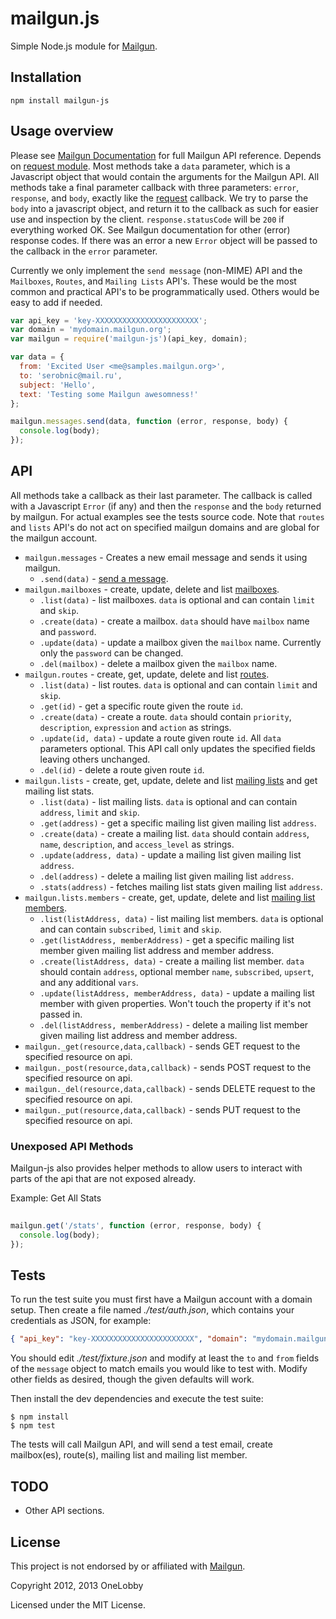 # mailgun.js

Simple Node.js module for [Mailgun](http://www.mailgun.com).

## Installation

`npm install mailgun-js`

## Usage overview

Please see [Mailgun Documentation](http://documentation.mailgun.net) for full Mailgun API reference. Depends on [request module](https://github.com/mikeal/request).
Most methods take a `data` parameter, which is a Javascript object that would contain the arguments for the Mailgun API.
All methods take a final parameter callback with three parameters: `error`, `response`, and `body`, exactly like the [request](https://github.com/mikeal/request) callback.
We try to parse the `body` into a javascript object, and return it to the callback as such for easier use and inspection by the client.
`response.statusCode` will be `200` if everything worked OK. See Mailgun documentation for other (error) response codes.
If there was an error a new `Error` object will be passed to the callback in the `error` parameter.

Currently we only implement the `send message` (non-MIME) API and the `Mailboxes`, `Routes`, and `Mailing Lists` API's. These would be the most common
and practical API's to be programmatically used. Others would be easy to add if needed.

```javascript
var api_key = 'key-XXXXXXXXXXXXXXXXXXXXXXX';
var domain = 'mydomain.mailgun.org';
var mailgun = require('mailgun-js')(api_key, domain);

var data = {
  from: 'Excited User <me@samples.mailgun.org>',
  to: 'serobnic@mail.ru',
  subject: 'Hello',
  text: 'Testing some Mailgun awesomness!'
};

mailgun.messages.send(data, function (error, response, body) {
  console.log(body);
});
```

## API

All methods take a callback as their last parameter. The callback is called with a Javascript `Error` (if any) and then the `response` and the `body` returned by mailgun. 
For actual examples see the tests source code. Note that `routes` and `lists` API's do not act on specified mailgun domains and are global for the mailgun account.

* `mailgun.messages` - Creates a new email message and sends it using mailgun.
   * `.send(data)` - [send a message](http://documentation.mailgun.net/api-sending.html).
* `mailgun.mailboxes` - create, update, delete and list [mailboxes](http://documentation.mailgun.net/api-mailboxes.html).
   * `.list(data)` - list mailboxes. `data` is optional and can contain `limit` and `skip`.
   * `.create(data)` - create a mailbox. `data` should have `mailbox` name and `password`.
   * `.update(data)` - update a mailbox given the `mailbox` name. Currently only the `password` can be changed.
   * `.del(mailbox)` - delete a mailbox given the `mailbox` name.
* `mailgun.routes` - create, get, update, delete and list [routes](http://documentation.mailgun.net/api-routes.html).
   * `.list(data)` - list routes. `data` is optional and can contain `limit` and `skip`.
   * `.get(id)` - get a specific route given the route `id`.
   * `.create(data)` - create a route. `data` should contain `priority`, `description`, `expression` and `action` as strings.
   * `.update(id, data)` - update a route given route `id`. All `data` parameters optional. This API call only updates the specified fields leaving others unchanged.
   * `.del(id)` - delete a route given route `id`.
* `mailgun.lists` - create, get, update, delete and list [mailing lists](http://documentation.mailgun.net/api-mailinglists.html) and get mailing list stats.
   * `.list(data)` - list mailing lists. `data` is optional and can contain `address`, `limit` and `skip`.
   * `.get(address)` - get a specific mailing list given mailing list `address`.
   * `.create(data)` - create a mailing list. `data` should contain `address`, `name`, `description`, and `access_level` as strings.
   * `.update(address, data)` - update a mailing list given mailing list `address`.
   * `.del(address)` - delete a mailing list given mailing list `address`.
   * `.stats(address)` - fetches mailing list stats given mailing list `address`.
* `mailgun.lists.members` - create, get, update, delete and list [mailing list members](http://documentation.mailgun.net/api-mailinglists.html).
   * `.list(listAddress, data)` - list mailing list members. `data` is optional and can contain `subscribed`, `limit` and `skip`.
   * `.get(listAddress, memberAddress)` - get a specific mailing list member given mailing list address and member address.
   * `.create(listAddress, data)` - create a mailing list member. `data` should contain `address`, optional member `name`, `subscribed`, `upsert`, and any additional `vars`.
   * `.update(listAddress, memberAddress, data)` - update a mailing list member with given properties. Won't touch the property if it's not passed in.
   * `.del(listAddress, memberAddress)` - delete a mailing list member given mailing list address and member address.
* `mailgun._get(resource,data,callback)` - sends GET request to the specified resource on api.
* `mailgun._post(resource,data,callback)` - sends POST request to the specified resource on api.
* `mailgun._del(resource,data,callback)` - sends DELETE request to the specified resource on api.
* `mailgun._put(resource,data,callback)` - sends PUT request to the specified resource on api.

### Unexposed API Methods

Mailgun-js also provides helper methods to allow users to interact with parts of the api that are not exposed already.

Example: Get All Stats

```js
  
mailgun.get('/stats', function (error, response, body) {
  console.log(body);
});

```

## Tests

To run the test suite you must first have a Mailgun account with a domain setup. Then create a file named _./test/auth.json_, which contains your credentials as JSON, for example:

```json
{ "api_key": "key-XXXXXXXXXXXXXXXXXXXXXXX", "domain": "mydomain.mailgun.org" }
```

You should edit _./test/fixture.json_ and modify at least the `to` and `from` fields of the `message` object to match
emails you would like to test with. Modify other fields as desired, though the given defaults will work.

Then install the dev dependencies and execute the test suite:

```
$ npm install
$ npm test
```

The tests will call Mailgun API, and will send a test email, create mailbox(es), route(s), mailing list and mailing list member.

## TODO

* Other API sections.

## License

This project is not endorsed by or affiliated with [Mailgun](http://www.mailgun.com).

Copyright 2012, 2013 OneLobby

Licensed under the MIT License.

